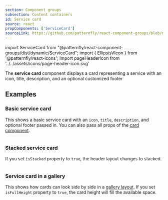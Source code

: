 ```yaml
---
section: Component groups
subsection: Content containers
id: Service card
source: react
propComponents: ['ServiceCard']
sourceLink: https://github.com/patternfly/react-component-groups/blob/main/packages/module/patternfly-docs/content/extensions/component-groups/examples/ServiceCard/ServiceCard.md
---
```


import ServiceCard from "@patternfly/react-component-groups/dist/dynamic/ServiceCard";
import { EllipsisVIcon } from '@patternfly/react-icons';
import pageHeaderIcon from '../../assets/icons/page-header-icon.svg'

The **service card** component displays a card representing a service with an icon, title, description, and an optional customized footer

## Examples

### Basic service card

This shows a basic service card with an `icon`, `title`, `description`, and optional footer passed in. You can also pass all props of the [card component](/components/card).

```js file="./ServiceCardExample.tsx"

```

### Stacked service card

If you set `isStacked` property to `true`, the header layout changes to stacked.

```js file="./ServiceCardStackedExample.tsx"

```

### Service card in a gallery

This shows how cards can look side by side in a [gallery layout](/layouts/gallery). If you set `isFullHeight` property to `true`, the card height will fill the available space.

```js file="./ServiceCardGalleryExample.tsx"

```


